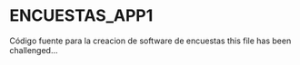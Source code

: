 # ENCUESTAS_APP1
Código fuente para la creacion de software de encuestas
this file has been challenged...
